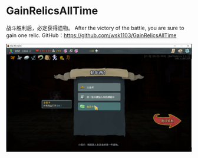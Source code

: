 # GainRelicsAllTime
战斗胜利后，必定获得遗物。 After the victory of the battle, you are sure to gain one relic.   GitHub：https://github.com/wsk1103/GainRelicsAllTime

![这里写图片描述](https://raw.githubusercontent.com/wsk1103/GainRelicsAllTime/master/img/1.png)

